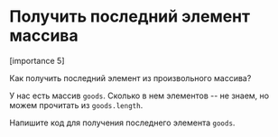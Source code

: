 # Получить последний элемент массива

[importance 5]

Как получить последний элемент из произвольного массива?

У нас есть массив `goods`. Сколько в нем элементов -- не знаем, но можем прочитать из `goods.length`. 

Напишите код для получения последнего элемента `goods`.